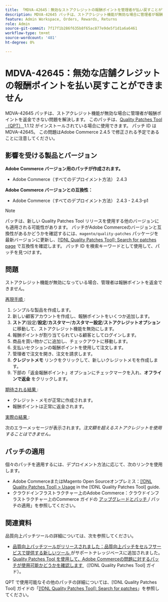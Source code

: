 ```yaml
---
title: 「MDVA-42645：無効なストアクレジットの報酬ポイントを管理者が払い戻すことができない」
description: MDVA-42645 パッチは、ストアクレジット機能が無効な場合に管理者が報酬ポイントを返金できない問題を解決します。 このパッチは、[Quality Patches Tool （QPT） ] （https://experienceleague.adobe.com/en/docs/commerce-knowledge-base/kb/announcements/commerce-announcements/magento-quality-patches-released-new-tool-to-self-serve-quality-patches） 1.1.12 がインストールされている場合に利用できます。 パッチ ID は MDVA-42645。 この問題はAdobe Commerce 2.4.5 で修正される予定であることに注意してください。
feature: Admin Workspace, Orders, Rewards, Returns
role: Admin
source-git-commit: 7f17f1b286f635b8f65ac877e9de5f1d1a6a6461
workflow-type: tm+mt
source-wordcount: '481'
ht-degree: 0%

---
```


# MDVA-42645：無効な店舗クレジットの報酬ポイントを払い戻すことができません

MDVA-42645 パッチは、ストアクレジット機能が無効な場合に管理者が報酬ポイントを返金できない問題を解決します。 このパッチは、[Quality Patches Tool （QPT） ](https://experienceleague.adobe.com/en/docs/commerce-knowledge-base/kb/announcements/commerce-announcements/magento-quality-patches-released-new-tool-to-self-serve-quality-patches)1.1.12 がインストールされている場合に使用できます。 パッチ ID は MDVA-42645。 この問題はAdobe Commerce 2.4.5 で修正される予定であることに注意してください。

## 影響を受ける製品とバージョン

**Adobe Commerce バージョン用のパッチが作成されます。**

* Adobe Commerce（すべてのデプロイメント方法） 2.4.3

**Adobe Commerce バージョンとの互換性：**

* Adobe Commerce（すべてのデプロイメント方法） 2.4.3 - 2.4.3-p1

>[!NOTE]
>
>パッチは、新しい Quality Patches Tool リリースを使用する他のバージョンにも適用される可能性があります。 パッチがAdobe Commerceのバージョンと互換性があるかどうかを確認するには、`magento/quality-patches` パッケージを最新バージョンに更新し、[[!DNL Quality Patches Tool]: Search for patches page](https://experienceleague.adobe.com/en/docs/commerce-knowledge-base/kb/announcements/commerce-announcements/magento-quality-patches-released-new-tool-to-self-serve-quality-patches) で互換性を確認します。 パッチ ID を検索キーワードとして使用して、パッチを見つけます。

## 問題

ストアクレジット機能が無効になっている場合、管理者は報酬ポイントを返金できません。

<u> 再現手順 </u>:

1. シンプルな製品を作成します。
1. 新しい顧客アカウントを作成し、報酬ポイントをいくつか追加します。
1. **ストア**/設定/**設定**/**カスタマー**/**カスタマー設定**/**ストアクレジットオプション** に移動して、ストアクレジット機能を無効にします。
1. 報酬ポイントが割り当てられている顧客としてログインします。
1. 商品を買い物かごに追加し、チェックアウトに移動します。
1. 支払いセクションの報酬ポイントを使用して注文します。
1. 管理者で注文を開き、注文を請求します。
1. **クレジットメモ** リンクをクリックして、新しいクレジットメモを作成します。
1. 下部の「返金報酬ポイント」オプションにチェックマークを入れ、**オフラインで返金** をクリックします。

<u> 期待される結果 </u>:

* クレジット・メモが正常に作成されます。
* 報酬ポイントは正常に返金されます。

<u> 実際の結果 </u>:

次のエラーメッセージが表示されます。*注文額を超えるストアクレジットを使用することはできません。*

## パッチの適用

個々のパッチを適用するには、デプロイメント方法に応じて、次のリンクを使用します。

* Adobe CommerceまたはMagento Open Sourceオンプレミス：[[!DNL Quality Patches Tool] > Usage](/help/tools/quality-patches-tool/usage.md) in the [!DNL Quality Patches Tool] guide.
* クラウドインフラストラクチャー上のAdobe Commerce：クラウドインフラストラクチャー上のCommerce ガイドの [ アップグレードとパッチ ](https://experienceleague.adobe.com/docs/commerce-cloud-service/user-guide/develop/upgrade/apply-patches.html)/ パッチの適用」を参照してください。

## 関連資料

品質向上パッチツールの詳細については、次を参照してください。

* [ 品質向上パッチツールがリリースされました：品質向上パッチをセルフサービスで提供する新しいツール ](https://experienceleague.adobe.com/en/docs/commerce-knowledge-base/kb/announcements/commerce-announcements/magento-quality-patches-released-new-tool-to-self-serve-quality-patches) がサポートナレッジベースに追加されました。
* [Quality Patches Tool を使用して、Adobe Commerceの問題に対するパッチが使用可能かどうかを確認します ](/help/tools/quality-patches-tool/patches-available-in-qpt/check-patch-for-magento-issue-with-magento-quality-patches.md) （[!DNL Quality Patches Tool] ガイド）。

QPT で使用可能なその他のパッチの詳細については、[!DNL Quality Patches Tool] ガイドの「[[!DNL Quality Patches Tool]: Search for patches](https://experienceleague.adobe.com/tools/commerce-quality-patches/index.html)」を参照してください。
